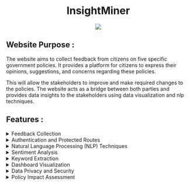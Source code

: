 <h1 align="center">
InsightMiner
</h1>
<div align="center">
<p align="center">
    <img src="https://skillicons.dev/icons?i=react,express,redux,tailwind,mongodb,vite" />
</p>
</div>

  ## Website Purpose :
  The website aims to collect feedback from citizens on five specific government policies. It provides a platform for citizens to express their opinions, suggestions, and concerns regarding these policies.
  
  This will allow the stakeholders to improve and make required changes to the policies. The website acts as a bridge between both parties and provides data insights to the stakeholders using data visualization and nlp techniques.

  ## Features :
  <details>
    <summary>
      Feedback Collection
    </summary>
    The website allows citizens to submit their feedback through an intuitive and user-friendly interface. It provides various channels for feedback submission, such as text inputs, objective answers, to accommodate different user preferences.Furthermore, the date is stored after pre-processing to avoid redundant data in database and for ml model.
    
  ![image](https://github.com/abhinavmalhotra01/InsightMiner/assets/113239170/e46dfd47-e1e9-4e52-8e4b-b2149255d03b)

  </details>
  <details>
    <summary>
      Authentication and Protected Routes
    </summary>
    The website only allows the authenticated users to view the dashboard and make critical decisions or learn from the the data insights.
    
  ![image](https://github.com/abhinavmalhotra01/InsightMiner/assets/113239170/95835fed-d99f-4337-a16f-3ac0368de3b3)

  </details>
  <details>
    <summary>
      Natural Language Processing (NLP) Techniques
    </summary>
    The website utilizes NLP techniques to analyze and extract valuable insights from the feedback data. These techniques involve processing and understanding the natural language used by citizens, including sentiment analysis, keyword extraction, and topic modeling.

![image](https://github.com/abhinavmalhotra01/InsightMiner/assets/113239170/815f4484-bf2b-4e69-821e-fea540522f26)

  </details>
  <details>
    <summary>
      Sentiment Analysis
    </summary>
    NLP algorithms are employed to determine the sentiment associated with each feedback entry. This analysis helps identify whether citizens have a positive, negative, or neutral stance towards the policies.
    
  ![image](https://github.com/abhinavmalhotra01/InsightMiner/assets/113239170/b97cbe5e-92eb-485d-83d5-2f64dd65a606)

  </details>
  <details>
    <summary>
      Keyword Extraction
    </summary>
     NLP techniques are used to extract important keywords and phrases from the feedback. This process helps identify the key concerns and issues raised by citizens, allowing policymakers to focus on specific areas for improvement.

  ![image](https://github.com/abhinavmalhotra01/InsightMiner/assets/113239170/99ebca9c-7d10-4d4d-baa4-9713127e3e7f)

  </details>
  <details>
    <summary>
      Dashboard Visualization
    </summary>
    The collected feedback is presented in a visually appealing and interactive dashboard. The dashboard provides an overview of the sentiment and opinion distribution, allowing users to understand the general perception of each policy at a glance.

  ![image](https://github.com/abhinavmalhotra01/InsightMiner/assets/113239170/8ba0b7d5-f2d2-4ddc-9cab-d96efb90c443)
<div align="center">  it is a highly zoomed out img</div>
  </details>
  <details>
    <summary>
      Data Privacy and Security
    </summary>
    The website ensures the privacy and security of user data by implementing robust data protection measures by using state management libraries and advanced caching techniques. It adheres to relevant data protection regulations and employs encryption techniques to safeguard sensitive information.
  </details>
  <details>
    <summary>
      Policy Impact Assessment
    </summary>
    The insights derived from the feedback data and analysis can be utilized to assess the impact of the government policies. Policymakers can make informed decisions and adjustments based on the feedback received, enhancing the effectiveness of the policies.

![image](https://github.com/abhinavmalhotra01/InsightMiner/assets/113239170/d8d2f952-d0f7-4cdc-8e0f-8251d3bfb06e)

  </details>
